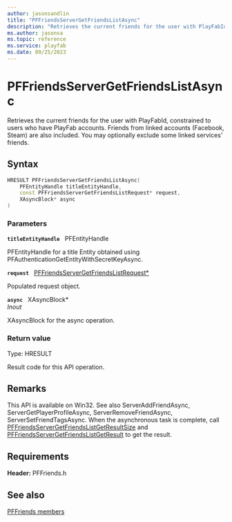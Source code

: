 ```yaml
---
author: jasonsandlin
title: "PFFriendsServerGetFriendsListAsync"
description: "Retrieves the current friends for the user with PlayFabId, constrained to users who have PlayFab accounts. Friends from linked accounts (Facebook, Steam) are also included. You may optionally exclude some linked services' friends."
ms.author: jasonsa
ms.topic: reference
ms.service: playfab
ms.date: 09/25/2023
---
```


# PFFriendsServerGetFriendsListAsync  

Retrieves the current friends for the user with PlayFabId, constrained to users who have PlayFab accounts. Friends from linked accounts (Facebook, Steam) are also included. You may optionally exclude some linked services' friends.  

## Syntax  
  
```cpp
HRESULT PFFriendsServerGetFriendsListAsync(  
    PFEntityHandle titleEntityHandle,  
    const PFFriendsServerGetFriendsListRequest* request,  
    XAsyncBlock* async  
)  
```  
  
### Parameters  
  
**`titleEntityHandle`** &nbsp; PFEntityHandle  
  
PFEntityHandle for a title Entity obtained using PFAuthenticationGetEntityWithSecretKeyAsync.  
  
**`request`** &nbsp; [PFFriendsServerGetFriendsListRequest*](../../pffriendstypes/structs/pffriendsservergetfriendslistrequest.md)  
  
Populated request object.  
  
**`async`** &nbsp; XAsyncBlock*  
*_Inout_*  
  
XAsyncBlock for the async operation.  
  
  
### Return value
Type: HRESULT
  
Result code for this API operation.
  
## Remarks  
  
This API is available on Win32. See also ServerAddFriendAsync, ServerGetPlayerProfileAsync, ServerRemoveFriendAsync, ServerSetFriendTagsAsync. When the asynchronous task is complete, call [PFFriendsServerGetFriendsListGetResultSize](pffriendsservergetfriendslistgetresultsize.md) and [PFFriendsServerGetFriendsListGetResult](pffriendsservergetfriendslistgetresult.md) to get the result.
  
## Requirements  
  
**Header:** PFFriends.h
  
## See also  
[PFFriends members](../pffriends_members.md)  

  
  
